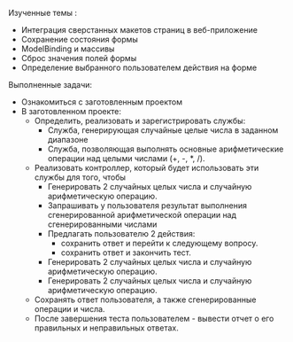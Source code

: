 Изученные темы :
<ul>
    <li>Интеграция сверстанных макетов страниц в веб-приложение</li>
    <li>Сохранение состояния формы</li>
    <li>ModelBinding и массивы</li>
    <li>Сброс значения полей формы</li>
    <li>Определение выбранного пользователем действия на форме</li>
    
</ul>

Выполненные задачи:
<ul>
    <li>Ознакомиться с заготовленным проектом</li>
    <li>В заготовленном проекте:
       <ul>
          <li>Определить, реализовать и зарегистрировать службы:
            <ul> 
                  <li>Служба, генерирующая случайные целые числа в заданном диапазоне</li>
                  <li>Служба, позволяющая выполнять основные арифметические операции над целыми числами (+, -, *, /).</li>
            </ul>
          </li>
          <li>Реализовать контроллер, который будет использовать эти службы для того, чтобы
          <ul> 
                  <li>Генерировать 2 случайных целых числа и случайную арифметическую операцию.</li>
                  <li> Запрашивать у пользователя результат выполнения сгенерированной арифметической операции над сгенерированными числами</li>
                  <li>Предлагать пользователю 2 действия:
                  <ul>
                     <li>сохранить ответ и перейти к следующему вопросу.</li>
                     <li>сохранить ответ и закончить тест.</li>
                  </ul>
                   <li>Генерировать 2 случайных целых числа и случайную арифметическую операцию.</li>
                   <li>Генерировать 2 случайных целых числа и случайную арифметическую операцию.</li>
                  </li>
            </ul>
          </li>
          <li>Сохранять ответ пользователя, а также сгенерированные операции и числа.</li>
          <li>После завершения теста пользователем - вывести отчет о его правильных и неправильных ответах.</li>
       </ul>
    </li>
    
    
</ul>

